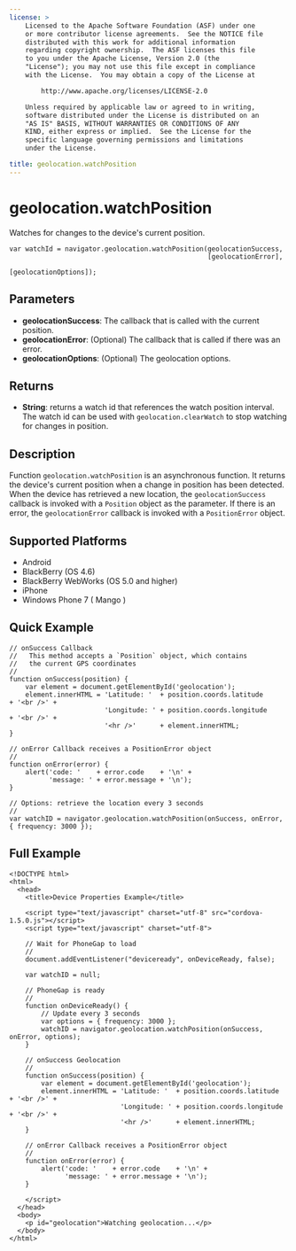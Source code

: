 ```yaml
---
license: >
    Licensed to the Apache Software Foundation (ASF) under one
    or more contributor license agreements.  See the NOTICE file
    distributed with this work for additional information
    regarding copyright ownership.  The ASF licenses this file
    to you under the Apache License, Version 2.0 (the
    "License"); you may not use this file except in compliance
    with the License.  You may obtain a copy of the License at

        http://www.apache.org/licenses/LICENSE-2.0

    Unless required by applicable law or agreed to in writing,
    software distributed under the License is distributed on an
    "AS IS" BASIS, WITHOUT WARRANTIES OR CONDITIONS OF ANY
    KIND, either express or implied.  See the License for the
    specific language governing permissions and limitations
    under the License.

title: geolocation.watchPosition
---
```


geolocation.watchPosition
=========================

Watches for changes to the device's current position.

    var watchId = navigator.geolocation.watchPosition(geolocationSuccess,
                                                      [geolocationError],
                                                      [geolocationOptions]);

Parameters
----------

- __geolocationSuccess__: The callback that is called with the current position.
- __geolocationError__: (Optional) The callback that is called if there was an error.
- __geolocationOptions__: (Optional) The geolocation options.

Returns
-------

- __String__: returns a watch id that references the watch position interval. The watch id can be used with `geolocation.clearWatch` to stop watching for changes in position.

Description
-----------

Function `geolocation.watchPosition` is an asynchronous function. It returns the device's current position when a change in position has been detected.  When the device has retrieved a new location, the `geolocationSuccess` callback is invoked with a `Position` object as the parameter.  If there is an error, the `geolocationError` callback is invoked with a `PositionError` object.

Supported Platforms
-------------------

- Android
- BlackBerry (OS 4.6)
- BlackBerry WebWorks (OS 5.0 and higher)
- iPhone
- Windows Phone 7 ( Mango )

Quick Example
-------------

    // onSuccess Callback
    //   This method accepts a `Position` object, which contains
    //   the current GPS coordinates
    //
    function onSuccess(position) {
        var element = document.getElementById('geolocation');
        element.innerHTML = 'Latitude: '  + position.coords.latitude      + '<br />' +
                            'Longitude: ' + position.coords.longitude     + '<br />' +
                            '<hr />'      + element.innerHTML;
    }

    // onError Callback receives a PositionError object
    //
    function onError(error) {
        alert('code: '    + error.code    + '\n' +
              'message: ' + error.message + '\n');
    }

    // Options: retrieve the location every 3 seconds
    //
    var watchID = navigator.geolocation.watchPosition(onSuccess, onError, { frequency: 3000 });
    

Full Example
------------

    <!DOCTYPE html>
    <html>
      <head>
        <title>Device Properties Example</title>

        <script type="text/javascript" charset="utf-8" src="cordova-1.5.0.js"></script>
        <script type="text/javascript" charset="utf-8">

        // Wait for PhoneGap to load
        //
        document.addEventListener("deviceready", onDeviceReady, false);

        var watchID = null;

        // PhoneGap is ready
        //
        function onDeviceReady() {
            // Update every 3 seconds
            var options = { frequency: 3000 };
            watchID = navigator.geolocation.watchPosition(onSuccess, onError, options);
        }
    
        // onSuccess Geolocation
        //
        function onSuccess(position) {
            var element = document.getElementById('geolocation');
            element.innerHTML = 'Latitude: '  + position.coords.latitude      + '<br />' +
                                'Longitude: ' + position.coords.longitude     + '<br />' +
                                '<hr />'      + element.innerHTML;
        }
    
	    // onError Callback receives a PositionError object
	    //
	    function onError(error) {
	        alert('code: '    + error.code    + '\n' +
	              'message: ' + error.message + '\n');
	    }

        </script>
      </head>
      <body>
        <p id="geolocation">Watching geolocation...</p>
      </body>
    </html>
